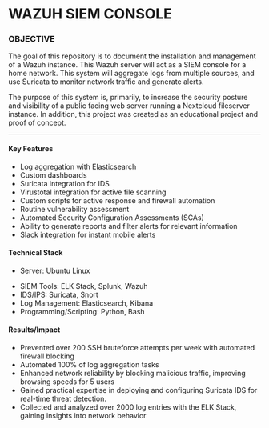 # **WAZUH SIEM CONSOLE**

### **OBJECTIVE**
The goal of this repository is to document the installation and management of a Wazuh instance. This Wazuh server will act as a SIEM console for a home network. This system will aggregate logs from multiple sources, and use Suricata to monitor network traffic and generate alerts.

The purpose of this system is, primarily, to increase the security posture and visibility of a public facing web server running a Nextcloud fileserver instance. In addition, this project was created as an educational project and proof of concept.

----
#### Key Features
* Log aggregation with Elasticsearch
* Custom dashboards
* Suricata integration for IDS
* Virustotal integration for active file scanning
* Custom scripts for active response and firewall automation
* Routine vulnerability assessment
* Automated Security Configuration Assessments (SCAs)
* Ability to generate reports and filter alerts for relevant information
* Slack integration for instant mobile alerts
#### **Technical Stack**
* Server: Ubuntu Linux
- SIEM Tools: ELK Stack, Splunk, Wazuh
- IDS/IPS: Suricata, Snort
- Log Management: Elasticsearch, Kibana
- Programming/Scripting: Python, Bash
#### **Results/Impact**
* Prevented over 200 SSH bruteforce attempts per week with automated firewall blocking
* Automated 100% of log aggregation tasks
* Enhanced network reliability by blocking malicious traffic, improving browsing speeds for 5 users
* Gained practical expertise in deploying and configuring Suricata IDS for real-time threat detection.
* Collected and analyzed over 2000 log entries with the ELK Stack, gaining insights into network behavior





